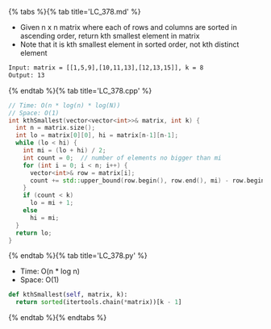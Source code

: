 {% tabs %}{% tab title='LC_378.md' %}

* Given n x n matrix where each of rows and columns are sorted in ascending order, return kth smallest element in matrix
* Note that it is kth smallest element in sorted order, not kth distinct element

```txt
Input: matrix = [[1,5,9],[10,11,13],[12,13,15]], k = 8
Output: 13
```

{% endtab %}{% tab title='LC_378.cpp' %}

```cpp
// Time: O(n * log(n) * log(N))
// Space: O(1)
int kthSmallest(vector<vector<int>>& matrix, int k) {
  int n = matrix.size();
  int lo = matrix[0][0], hi = matrix[n-1][n-1];
  while (lo < hi) {
    int mi = (lo + hi) / 2;
    int count = 0;  // number of elements no bigger than mi
    for (int i = 0; i < n; i++) {
      vector<int>& row = matrix[i];
      count += std::upper_bound(row.begin(), row.end(), mi) - row.begin();
    }
    if (count < k)
      lo = mi + 1;
    else
      hi = mi;
  }
  return lo;
}
```

{% endtab %}{% tab title='LC_378.py' %}

* Time: O(n * log n)
* Space: O(1)

```py
def kthSmallest(self, matrix, k):
  return sorted(itertools.chain(*matrix))[k - 1]
```

{% endtab %}{% endtabs %}
